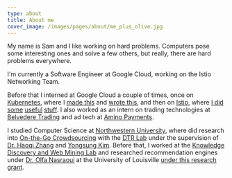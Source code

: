 ```yaml
---
type: about 
title: About me 
cover_image: /images/pages/about/me_plus_olive.jpg 
---
```


My name is Sam and I like working on hard problems. Computers pose some interesting ones and solve a few others, but really, there are hard problems everywhere.

I'm currently a Software Engineer at Google Cloud, working on the Istio Networking Team.

Before that I interned at Google Cloud a couple of times, once on [Kubernetes](https://kubernetes.io/), where I [made this](https://github.com/kubernetes-sigs/mutating-trace-admission-controller) and [wrote this](https://github.com/kubernetes/enhancements/pull/650), and then on [Istio](https://istio.io), where [I did](https://github.com/istio/istio/pull/15503) [some](https://github.com/istio/istio/pull/15941) [useful](https://github.com/istio/istio/pull/15418) [stuff](https://github.com/istio/istio/pull/15297). I also worked as an intern on trading technologies at [Belvedere Trading](http://www.belvederetrading.com/) and ad tech at [Amino Payments](https://www.aminopay.com/).

I studied Computer Science at [Northwestern University](https://www.mccormick.northwestern.edu/eecs/computer-science/), where did research into [On-the-Go Crowdsourcing](http://users.eecs.northwestern.edu/~ykt413/papers/otg.pdf) with the [DTR Lab](http://dtr.northwestern.edu/) under the supervision of [Dr. Haoqi Zhang](http://users.eecs.northwestern.edu/~hq/) and [Yongsung Kim](http://yongsungkim.com/). Before that, I worked at the [Knowledge Discovery and Web Mining Lab](http://webmining.spd.louisville.edu/) and researched recommendation engines under [Dr. Olfa Nasraoui](http://louisville.edu/speed/people/faculty/nasraouiOlfa) at the University of Louisville [under this research grant](https://www.nsf.gov/awardsearch/showAward?AWD_ID=1549981).
